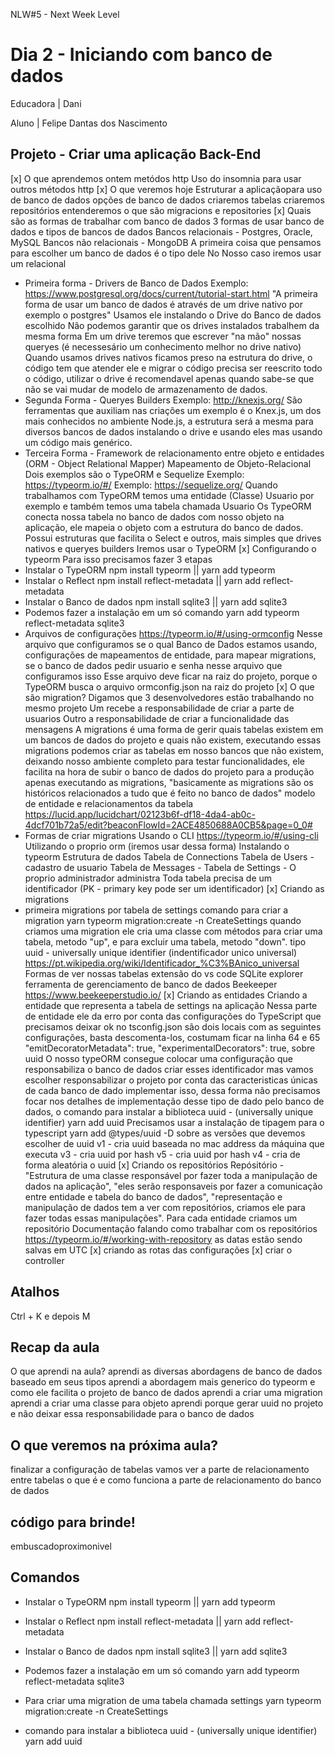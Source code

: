 NLW#5 - Next Week Level 

# Dia 2 - Iniciando com banco de dados

Educadora | Dani

Aluno | Felipe Dantas dos Nascimento

## Projeto - Criar uma aplicação Back-End

[x] O que aprendemos ontem
metódos http
Uso do insomnia para usar outros métodos http
[x] O que veremos hoje
Estruturar a aplicaçãopara uso de banco de dados
opções de banco de dados
criaremos tabelas
criaremos repositórios
entenderemos o que são migracions e repositories
[x] Quais são as formas de trabalhar com banco de dados
3 formas de usar banco de dados e tipos de bancos de dados
Bancos relacionais - Postgres, Oracle, MySQL
Bancos não relacionais - MongoDB
A primeira coisa que pensamos para escolher um banco de dados é o tipo dele
No Nosso caso iremos usar um relacional
* Primeira forma - Drivers de Banco de Dados
Exemplo: https://www.postgresql.org/docs/current/tutorial-start.html
"A primeira forma de usar um banco de dados é através de um drive nativo por exemplo o postgres" 
Usamos ele instalando o Drive do Banco de dados escolhido
Não podemos garantir que os drives instalados trabalhem da mesma forma
Em um drive teremos que escrever "na mão" nossas queryes (é necessesário um conhecimento melhor no drive nativo)
Quando usamos drives nativos ficamos preso na estrutura do drive, o código tem que atender ele e migrar o código precisa ser reescrito todo o código, utilizar o drive é recomendavel apenas quando sabe-se que não se vai mudar de modelo de armazenamento de dados.
* Segunda Forma - Queryes Builders
Exemplo: http://knexjs.org/
São ferramentas que auxiliam nas criações um exemplo é o Knex.js, um dos mais conhecidos no ambiente Node.js, a estrutura será a mesma para diversos bancos de dados instalando o drive e usando eles mas usando um código mais genérico.
* Terceira Forma - Framework de relacionamento entre objeto e entidades (ORM - Object Relational Mapper) Mapeamento de Objeto-Relacional
Dois exemplos são o TypeORM e Sequelize
Exemplo: https://typeorm.io/#/
Exemplo: https://sequelize.org/
Quando trabalhamos com TypeORM temos uma entidade (Classe) Usuario por exemplo e também temos uma tabela chamada Usuario
Os TypeORM conecta nossa tabela no banco de dados com nosso objeto na aplicação, ele mapeia o objeto com a estrutura do banco de dados. Possui estruturas que facilita o Select e outros, mais simples que drives nativos e queryes builders
Iremos usar o TypeORM
[x] Configurando o typeorm
Para isso precisamos fazer 3 etapas 
* Instalar o TypeORM
npm install typeorm || yarn add typeorm
* Instalar o Reflect
npm install reflect-metadata || yarn add reflect-metadata
* Instalar o Banco de dados
npm install sqlite3 || yarn add sqlite3
* Podemos fazer a instalação em um só comando
yarn add typeorm reflect-metadata sqlite3
* Arquivos de configurações
https://typeorm.io/#/using-ormconfig
Nesse arquivo que configuramos se o qual Banco de Dados estamos usando, configurações de mapeamentos de entidade, para mapear migrations, se o banco de dados pedir usuario e senha nesse arquivo que configuramos isso
Esse arquivo deve ficar na raiz do projeto, porque o TypeORM busca o arquivo ormconfig.json na raiz do projeto
[x] O que são migration?
Digamos que 3 desenvolvedores estão trabalhando no mesmo projeto
Um recebe a responsabilidade de criar a parte de usuarios
Outro a responsabilidade de criar a funcionalidade das mensagens
A migrations é uma forma de gerir quais tabelas existem em um  bancos de dados do projeto e quais não existem, executando essas migrations podemos criar as tabelas em nosso bancos que não existem, deixando nosso ambiente completo para testar funcionalidades, ele facilita na hora de subir o banco de dados do projeto para a produção apenas executando as migrations, "basicamente as migrations são os históricos relacionados a tudo que é feito no banco de dados"
modelo de entidade e relacionamentos da tabela
https://lucid.app/lucidchart/02123b6f-df18-4da4-ab0c-4dcf701b72a5/edit?beaconFlowId=2ACE4850688A0CB5&page=0_0#
* Formas de criar migrations 
Usando o CLI
https://typeorm.io/#/using-cli
Utilizando o proprio orm (iremos usar dessa forma)
Instalando o typeorm
Estrutura de dados
Tabela de Connections 
Tabela de Users - cadastro de usuario
Tabela de Messages - 
Tabela de Settings - O proprio administrador administra
Toda tabela precisa de um identificador (PK - primary key pode ser um identificador)
[x] Criando as migrations
* primeira migrations por tabela de settings
comando para criar a migration
yarn typeorm migration:create -n CreateSettings
quando criamos uma migration ele cria uma classe com métodos para criar uma tabela, metodo "up", e para excluir uma tabela, metodo "down".
tipo uuid - universally unique identifier (indentificador unico universal) 
https://pt.wikipedia.org/wiki/Identificador_%C3%BAnico_universal
Formas de ver nossas tabelas
extensão do vs code SQLite explorer
ferramenta de gerenciamento de banco de dados Beekeeper
https://www.beekeeperstudio.io/
[x] Criando as entidades
Criando a entidade que representa a tabela de settings na aplicação
Nessa parte de entidade ele da erro por conta das configurações do TypeScript que precisamos deixar ok no tsconfig.json
são dois locais com as seguintes configurações, basta descomenta-los, costumam ficar na linha 64 e 65
"emitDecoratorMetadata":  true,
"experimentalDecorators": true,
sobre uuid 
O nosso typeORM consegue colocar uma configuração que responsabiliza o banco de dados criar esses identificador mas vamos escolher responsabilizar o projeto por conta das caracteristicas únicas de cada banco de dado implementar isso, dessa forma não precisamos focar nos detalhes de implementação desse tipo de dado pelo banco de dados, 
o comando para instalar a biblioteca uuid - (universally unique identifier)
yarn add uuid
Precisamos usar a instalação de tipagem para o typescript
yarn add @types/uuid -D
sobre as versões que devemos escolher de uuid
v1 - cria uuid baseada no mac address da máquina que executa
v3 - cria uuid por hash
v5 - cria uuid por hash
v4 - cria de forma aleatória o uuid
[x] Criando os repositórios
Repósitório - "Estrutura de uma classe responsável por fazer toda a manipulação de dados na aplicação", "eles serão responsaveis por fazer a comunicação entre entidade e tabela do banco de dados", "representação e manipulação de dados tem a ver com repositórios, criamos ele para fazer todas essas manipulações".
Para cada entidade criamos um repositório
Documentação falando como trabalhar com os repositórios 
https://typeorm.io/#/working-with-repository
as datas estão sendo salvas em UTC
[x] criando as rotas das configurações
[x] criar o controller

## Atalhos
Ctrl + K e depois M

## Recap da aula
O que aprendi na aula?
aprendi as diversas abordagens de banco de dados baseado em seus tipos
aprendi a abordagem mais generico do typeorm e como ele facilita o projeto de banco de dados
aprendi a criar uma migration
aprendi a criar uma classe para objeto
aprendi porque gerar uuid no projeto e não deixar essa responsabilidade para o banco de dados 

## O que veremos na próxima aula?
finalizar a configuração de tabelas
vamos ver a parte de relacionamento entre tabelas 
o que é e como funciona a parte de relacionamento do banco de dados

## código para brinde!

embuscadoproximonivel

## Comandos

* Instalar o TypeORM
npm install typeorm || yarn add typeorm

* Instalar o Reflect
npm install reflect-metadata || yarn add reflect-metadata

* Instalar o Banco de dados
npm install sqlite3 || yarn add sqlite3

* Podemos fazer a instalação em um só comando
yarn add typeorm reflect-metadata sqlite3

* Para criar uma migration de uma tabela chamada settings 
yarn typeorm migration:create -n CreateSettings

* comando para instalar a biblioteca uuid - (universally unique identifier)
yarn add uuid


